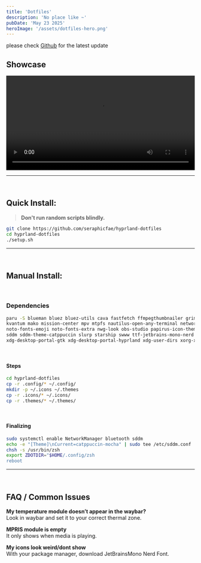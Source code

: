 ```yaml
---
title: 'Dotfiles'
description: 'No place like ~'
pubDate: 'May 23 2025'
heroImage: '/assets/dotfiles-hero.png'
---
```


please check <u>[Github](https://github.com/seraphicfae/hyprland-dotfiles)</u> for the latest update

## Showcase
<video controls width="100%" style="max-width: 1080px;">
  <source src="/assets/showcase.mp4" type="video/mp4">
  Your browser doesn’t support HTML5 video.
</video>

---

<br>

## Quick Install:
> **Don't run random scripts blindly.**

```bash
git clone https://github.com/seraphicfae/hyprland-dotfiles
cd hyprland-dotfiles
./setup.sh
```

---

<br>

## Manual Install:

<br>

### Dependencies

```bash
paru -S blueman bluez bluez-utils cava fastfetch ffmpegthumbnailer grim gvfs gvfs-mtp hyprland hyprlock hyprpicker kitty
kvantum mako mission-center mpv mtpfs nautilus-open-any-terminal network-manager-applet networkmanager noto-fonts-cjk
noto-fonts-emoji noto-fonts-extra nwg-look obs-studio papirus-icon-theme pavucontrol qt5-wayland qt6-wayland qt6ct rofi
sddm sddm-theme-catppuccin slurp starship swww ttf-jetbrains-mono-nerd viewnior waybar wl-clipboard xdg-desktop-portal
xdg-desktop-portal-gtk xdg-desktop-portal-hyprland xdg-user-dirs xorg-xwayland zed zsh && rm -rf ~/paru
```
<br>


#### Steps
```bash
cd hyprland-dotfiles
cp -r .config/* ~/.config/
mkdir -p ~/.icons ~/.themes
cp -r .icons/* ~/.icons/
cp -r .themes/* ~/.themes/
```

<br>

#### Finalizing
```bash
sudo systemctl enable NetworkManager bluetooth sddm
echo -e "[Theme]\nCurrent=catppuccin-mocha" | sudo tee /etc/sddm.conf
chsh -s /usr/bin/zsh
export ZDOTDIR="$HOME/.config/zsh
reboot
```

---
<br>

## FAQ / Common Issues
**My temperature module doesn’t appear in the waybar?** \
Look in waybar and set it to your correct thermal zone.

**MPRIS module is empty** \
It only shows when media is playing.

**My icons look weird/dont show** \
With your package manager, download JetBrainsMono Nerd Font.

